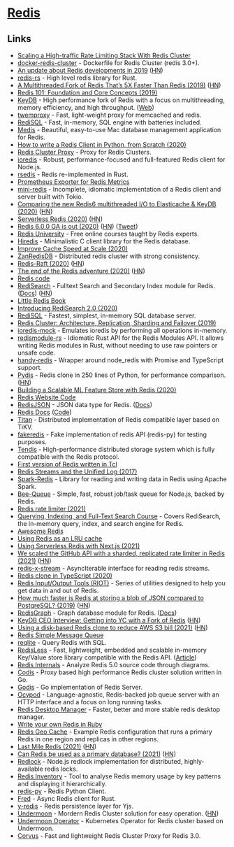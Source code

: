 # [Redis](https://redis.io/)

## Links

- [Scaling a High-traffic Rate Limiting Stack With Redis Cluster](https://brandur.org/redis-cluster)
- [docker-redis-cluster](https://github.com/Grokzen/docker-redis-cluster) - Dockerfile for Redis Cluster (redis 3.0+).
- [An update about Redis developments in 2019](http://antirez.com/news/126) ([HN](https://news.ycombinator.com/item?id=19227070))
- [redis-rs](https://github.com/mitsuhiko/redis-rs) - High level redis library for Rust.
- [A Multithreaded Fork of Redis That’s 5X Faster Than Redis (2019)](https://docs.keydb.dev/blog/2019/10/07/blog-post/) ([HN](https://news.ycombinator.com/item?id=21182627))
- [Redis 101: Foundation and Core Concepts (2019)](https://dev.to/mohammadhasham/redis-101-foundation-and-core-concepts-1cg6)
- [KeyDB](https://github.com/JohnSully/KeyDB) - High performance fork of Redis with a focus on multithreading, memory efficiency, and high throughput. ([Web](https://keydb.dev/index.html))
- [twemproxy](https://github.com/twitter/twemproxy) - Fast, light-weight proxy for memcached and redis.
- [RediSQL](https://github.com/RedBeardLab/rediSQL) - Fast, in-memory, SQL engine with batteries included.
- [Medis](https://github.com/luin/medis) - Beautiful, easy-to-use Mac database management application for Redis.
- [How to write a Redis Client in Python, from Scratch (2020)](https://www.youtube.com/watch?v=C5KkQUKhc_4)
- [Redis Cluster Proxy](https://github.com/artix75/redis-cluster-proxy) - Proxy for Redis Clusters.
- [ioredis](https://github.com/luin/ioredis) - Robust, performance-focused and full-featured Redis client for Node.js.
- [rsedis](https://github.com/seppo0010/rsedis) - Redis re-implemented in Rust.
- [Prometheus Exporter for Redis Metrics](https://github.com/oliver006/redis_exporter)
- [mini-redis](https://github.com/tokio-rs/mini-redis) - Incomplete, idiomatic implementation of a Redis client and server built with Tokio.
- [Comparing the new Redis6 multithreaded I/O to Elasticache & KeyDB (2020)](https://docs.keydb.dev/blog/2020/04/15/blog-post/) ([HN](https://news.ycombinator.com/item?id=22879347))
- [Serverless Redis (2020)](https://medium.com/lambda-store/serverless-redis-is-here-34c2fa335f24) ([HN](https://news.ycombinator.com/item?id=22957091))
- [Redis 6.0.0 GA is out (2020)](http://antirez.com/news/132) ([HN](https://news.ycombinator.com/item?id=23030685)) ([Tweet](https://twitter.com/antirez/status/1255856794712367105))
- [Redis University](https://university.redislabs.com/) - Free online courses taught by Redis experts.
- [Hiredis](https://github.com/redis/hiredis) - Minimalistic C client library for the Redis database.
- [Improve Cache Speed at Scale (2020)](https://www.youtube.com/watch?v=mPg20ykAFU4)
- [ZanRedisDB](https://github.com/youzan/ZanRedisDB) - Distributed redis cluster with strong consistency.
- [Redis-Raft (2020)](https://jepsen.io/analyses/redis-raft-1b3fbf6) ([HN](https://news.ycombinator.com/item?id=23615790))
- [The end of the Redis adventure (2020)](http://antirez.com/news/133) ([HN](https://news.ycombinator.com/item?id=23689549))
- [Redis code](https://github.com/redis-io/redis)
- [RediSearch](https://github.com/RediSearch/RediSearch/) - Fulltext Search and Secondary Index module for Redis. ([Docs](https://oss.redislabs.com/redisearch/)) ([HN](https://news.ycombinator.com/item?id=23777460))
- [Little Redis Book](https://github.com/karlseguin/the-little-redis-book/blob/master/en/redis.md)
- [Introducing RediSearch 2.0 (2020)](https://redislabs.com/blog/introducing-redisearch-2-0/)
- [RediSQL](https://redisql.com/) - Fastest, simplest, in-memory SQL database server.
- [Redis Cluster: Architecture, Replication, Sharding and Failover (2019)](https://medium.com/opstree-technology/redis-cluster-architecture-replication-sharding-and-failover-86871e783ac0)
- [ioredis-mock](https://github.com/stipsan/ioredis-mock) - Emulates ioredis by performing all operations in-memory.
- [redismodule-rs](https://github.com/RedisLabsModules/redismodule-rs) - Idiomatic Rust API for the Redis Modules API. It allows writing Redis modules in Rust, without needing to use raw pointers or unsafe code.
- [handy-redis](https://github.com/mmkal/handy-redis) - Wrapper around node_redis with Promise and TypeScript support.
- [Pydis](https://github.com/boramalper/pydis) - Redis clone in 250 lines of Python, for performance comparison. ([HN](https://news.ycombinator.com/item?id=25100218))
- [Building a Scalable ML Feature Store with Redis (2020)](https://doordash.engineering/2020/11/19/building-a-gigascale-ml-feature-store-with-redis/)
- [Redis Website Code](https://github.com/redis/redis-io)
- [RedisJSON](https://github.com/RedisJSON/RedisJSON) - JSON data type for Redis. ([Docs](https://oss.redislabs.com/redisjson/))
- [Redis Docs](https://redis.io/documentation) ([Code](https://github.com/redis/redis-doc))
- [Titan](https://github.com/distributedio/titan) - Distributed implementation of Redis compatible layer based on TiKV.
- [fakeredis](https://github.com/jamesls/fakeredis) - Fake implementation of redis API (redis-py) for testing purposes.
- [Tendis](https://github.com/Tencent/Tendis) - High-performance distributed storage system which is fully compatible with the Redis protocol.
- [First version of Redis written in Tcl](https://gist.github.com/antirez/6ca04dd191bdb82aad9fb241013e88a8)
- [Redis Streams and the Unified Log (2017)](https://brandur.org/redis-streams)
- [Spark-Redis](https://github.com/RedisLabs/spark-redis) - Library for reading and writing data in Redis using Apache Spark.
- [Bee-Queue](https://github.com/bee-queue/bee-queue) - Simple, fast, robust job/task queue for Node.js, backed by Redis.
- [Redis rate limiter (2021)](https://blog.rebased.pl/2021/02/22/redis-rate-limiter.html)
- [Querying, Indexing, and Full-Text Search Course](https://university.redislabs.com/courses/ru203/) - Covers RediSearch, the in-memory query, index, and search engine for Redis.
- [Awesome Redis](https://github.com/JamzyWang/awesome-redis)
- [Using Redis as an LRU cache](https://redis.io/topics/lru-cache)
- [Using Serverless Redis with Next.js (2021)](https://www.youtube.com/watch?v=FytxaSVQROc)
- [We scaled the GitHub API with a sharded, replicated rate limiter in Redis (2021)](https://github.blog/2021-04-05-how-we-scaled-github-api-sharded-replicated-rate-limiter-redis/) ([HN](https://news.ycombinator.com/item?id=26738417))
- [redis-x-stream](https://github.com/calebboyd/redis-x-stream) - AsyncIterable interface for reading redis streams.
- [Redis clone in TypeScript (2020)](https://kubej.com/redis-clone-in-typescript/)
- [Redis Input/Output Tools (RIOT)](https://github.com/redis-developer/riot) - Series of utilities designed to help you get data in and out of Redis.
- [How much faster is Redis at storing a blob of JSON compared to PostgreSQL? (2019)](https://www.peterbe.com/plog/redis-vs-postgres-blob-of-json) ([HN](https://news.ycombinator.com/item?id=26850639))
- [RedisGraph](https://github.com/RedisGraph/RedisGraph) - Graph database module for Redis. ([Docs](https://oss.redislabs.com/redisgraph/))
- [KeyDB CEO Interview: Getting into YC with a Fork of Redis](https://console.dev/qa/keydb-john-sully/) ([HN](https://news.ycombinator.com/item?id=26956846))
- [Using a disk-based Redis clone to reduce AWS S3 bill (2021)](https://wakatime.com/blog/45-using-a-diskbased-redis-clone-to-reduce-aws-s3-bill) ([HN](https://news.ycombinator.com/item?id=26955404))
- [Redis Simple Message Queue](https://github.com/smrchy/rsmq)
- [reqlite](https://github.com/augmentable-dev/reqlite) - Query Redis with SQL.
- [RedisLess](https://github.com/Qovery/RedisLess) - Fast, lightweight, embedded and scalable in-memory Key/Value store library compatible with the Redis API. ([Article](https://www.heapstack.sh/redisless-blazingly-fast-serverless-redis))
- [Redis Internals](https://github.com/zpoint/Redis-Internals) - Analyze Redis 5.0 source code through diagrams.
- [Codis](https://github.com/CodisLabs/codis) - Proxy based high performance Redis cluster solution written in Go.
- [Godis](https://github.com/HDT3213/godis) - Go implementation of Redis Server.
- [Ocypod](https://github.com/davechallis/ocypod) - Language-agnostic, Redis-backed job queue server with an HTTP interface and a focus on long running tasks.
- [Redis Desktop Manager](https://github.com/qishibo/AnotherRedisDesktopManager) - Faster, better and more stable redis desktop manager.
- [Write your own Redis in Ruby](https://rohitpaulk.com/articles/redis-0)
- [Redis Geo Cache](https://github.com/fly-apps/redis-geo-cache) - Example Redis configuration that runs a primary Redis in one region and replicas in other regions.
- [Last Mile Redis (2021)](https://fly.io/blog/last-mile-redis/) ([HN](https://news.ycombinator.com/item?id=27861510))
- [Can Redis be used as a primary database? (2021)](https://www.youtube.com/watch?v=VLTPqImLapM) ([HN](https://news.ycombinator.com/item?id=28007594))
- [Redlock](https://github.com/mike-marcacci/node-redlock) - Node.js redlock implementation for distributed, highly-available redis locks.
- [Redis Inventory](https://github.com/obukhov/redis-inventory) - Tool to analyse Redis memory usage by key patterns and displaying it hierarchically.
- [redis-py](https://github.com/andymccurdy/redis-py) - Redis Python Client.
- [Fred](https://github.com/aembke/fred.rs) - Async Redis client for Rust.
- [y-redis](https://github.com/yjs/y-redis) - Redis persistence layer for Yjs.
- [Undermoon](https://github.com/doyoubi/undermoon) - Mordern Redis Cluster solution for easy operation. ([HN](https://news.ycombinator.com/item?id=28885586))
- [Undermoon Operator](https://github.com/doyoubi/undermoon-operator) - Kubernetes Operator for Redis cluster based on Undermoon.
- [Corvus](https://github.com/eleme/corvus) - Fast and lightweight Redis Cluster Proxy for Redis 3.0.
